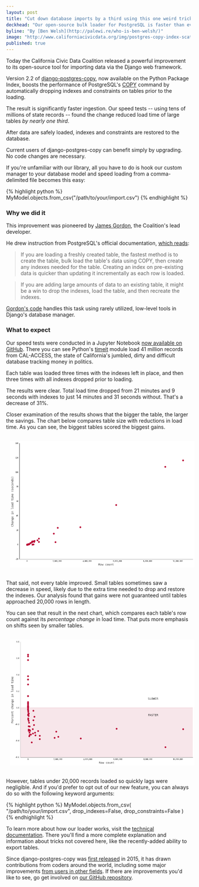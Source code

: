```yaml
---
layout: post
title: "Cut down database imports by a third using this one weird trick"
deckhead: "Our open-source bulk loader for PostgreSQL is faster than ever"
byline: "By [Ben Welsh](http://palewi.re/who-is-ben-welsh/)"
image: "http://www.californiacivicdata.org/img/postgres-copy-index-scatter-two.png"
published: true
---
```


Today the California Civic Data Coalition released a powerful improvement to its open-source tool for importing data via the Django web framework.

Version 2.2 of [django-postgres-copy](http://django-postgres-copy.californiacivicdata.org/en/latest/), now available on the Python Package Index, boosts the performance of PostgreSQL's [COPY](https://www.postgresql.org/docs/9.2/static/sql-copy.html) command by automatically dropping indexes and constraints on tables prior to the loading.

The result is significantly faster ingestion. Our speed tests -- using tens of millions of state records -- found the change reduced load time of large tables *by nearly one third*.

After data are safely loaded, indexes and constraints are restored to the database.

Current users of django-postgres-copy can benefit simply by upgrading. No code changes are necessary.

If you're unfamiliar with our library, all you have to do is hook our custom manager to your database model and speed loading from a comma-delimited file becomes this easy:

{% highlight python %}
MyModel.objects.from_csv("/path/to/your/import.csv")
{% endhighlight %}

### Why we did it

This improvement was pioneered by [James Gordon](https://twitter.com/je_gordon), the Coalition's lead developer.

He drew instruction from PostgreSQL's official documentation, [which reads](https://www.postgresql.org/docs/10/static/populate.html):

> If you are loading a freshly created table, the fastest method is to create the table, bulk load the table's data using COPY, then create any indexes needed for the table. Creating an index on pre-existing data is quicker than updating it incrementally as each row is loaded.

> If you are adding large amounts of data to an existing table, it might be a win to drop the indexes, load the table, and then recreate the indexes.

[Gordon's code](https://github.com/california-civic-data-coalition/django-postgres-copy/blob/3d7fa390b16c2ded087b206fa7ba9cdd378a415d/postgres_copy/managers.py#L12-L123) handles this task using rarely utilized, low-level tools in Django's database manager.

### What to expect

Our speed tests were conducted in a Jupyter Notebook [now available on GitHub](https://github.com/california-civic-data-coalition/python-calaccess-notebooks/blob/master/calaccess-exploration/django-postgres-copy%20speed%20tests.ipynb). There you can see Python's [timeit](https://docs.python.org/2/library/timeit.html) module load 41 million records from CAL-ACCESS, the state of California's jumbled, dirty and difficult database tracking money in politics.

Each table was loaded three times with the indexes left in place, and then three times with all indexes dropped prior to loading.

The results were clear. Total load time dropped from 21 minutes and 9 seconds with indexes to just 14 minutes and 31 seconds without. That's a decrease of 31%.

Closer examination of the results shows that the bigger the table, the larger the savings. The chart below compares table size with reductions in load time. As you can see, the biggest tables scored the biggest gains.

<figure style="width: 100%; margin: 20px 0; padding:0;">
    <img src="/img/postgres-copy-index-scatter-one.png" style="padding: 10px">
</figure>

That said, not every table improved. Small tables sometimes saw a decrease in speed, likely due to the extra time needed to drop and restore the indexes. Our analysis found that gains were not guaranteed until tables approached 20,000 rows in length.

You can see that result in the next chart, which compares each table's row count against its _percentage change_ in load time. That puts more emphasis on shifts seen by smaller tables.

<figure style="width: 100%; margin: 20px 0; padding:0;">
    <img src="/img/postgres-copy-index-scatter-two.png" style="padding: 10px">
</figure>

However, tables under 20,000 records loaded so quickly lags were negligible. And if you'd prefer to opt out of our new feature, you can always do so with the following keyword arguments:

{% highlight python %}
MyModel.objects.from_csv(
    "/path/to/your/import.csv",
    drop_indexes=False,
    drop_constraints=False
)
{% endhighlight %}

To learn more about how our loader works, visit the [technical documentation](http://django-postgres-copy.californiacivicdata.org/). There you'll find a more complete explanation and information about tricks not covered here, like the recently-added ability to export tables.

Since django-postgres-copy was [first released](https://www.californiacivicdata.org/2015/07/17/hello-django-postgres-copy/) in 2015, it has drawn contributions from coders around the world, including some major improvements [from users in other fields](https://www.californiacivicdata.org/2016/11/14/django-postgres-copy-0.1/). If there are improvements you'd like to see, go get involved on [our GitHub repository](https://github.com/california-civic-data-coalition/django-postgres-copy).
